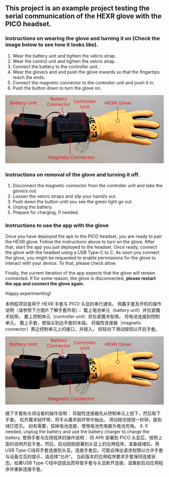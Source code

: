 ## This project is an example project testing the serial communication of the HEXR glove with the PICO headset.

### Instructions on wearing the glove and turning it on (Check the image below to see how it looks like).

1. Wear the battery unit and tighten the velcro strap.
2. Wear the control unit and tighten the velcro strap.
3. Connect the battery to the controller unit.
4. Wear the glove/s and and push the glove inwards so that the fingertips reach the ends.
5. Connect the magnetic connector to the controller unit and push it in.
6. Push the button down to turn the glove on.

![Wearing HEXR Glove](Frame1.jpg)


### Instructions on removal of the glove and turning it off.

1. Disconnect the magnetic connector from the controller unit and take the glove/s out.
2. Loosen the velcro straps and slip your hand/s out.
3. Push down the button until you see the green light go out.
4. Unplug the battery.
5. Prepare for charging, if needed.

### Instructions to use the app with the glove

Once you have deployed the apk to the PICO headset, you are ready to pair the HEXR glove. Follow the instructions above
to turn on the glove. After that, start the app you just deployed to the headset. Once ready, connect the glove with 
the headset using a USB Type-C to C. As soon you connect the glove, you might be requested to enable permissions for the 
glove to interact with your device. To that, please check allow.

Finally, the current iteration of the app expects that the glove will remain connected. If for some reason, the glove is 
disconnected, **please restart the app and connect the glove again.**



Happy experimenting!

本例程项目是用于 HEXR 手套与 PICO 头显的串行通信。
佩戴手套及开机的操作说明（请参照下方图片了解手套外观）：
戴上电池单元（battery unit）并拉紧魔术贴带。
戴上控制单元（controller unit）并拉紧魔术贴带。
将电池连接到控制单元。
戴上手套，使指尖到达手套的末端。
将磁性连接器（magnetic connector）靠近控制单元上的接口，并按入。
轻轻向下滑动按钮以开启手套。

![Wearing HEXR Glove](Frame1.jpg)

摘下手套和关闭设备的操作说明：
将磁性连接器先从控制单元上拔下，然后取下手套。
松开魔术贴环带，将手从魔术贴环带中抽出。
滑动按住按钮一秒钟，直到绿灯熄灭。
如有需要，拔掉电池连接，使用电池充电器为电池充电。
4. If needed, unplug the battery and use the battery charger to charge the battery.
   使用手套与应用程序的操作说明：
   将 APK 部署到 PICO 头显后，按照上面的说明开启手套。然后，启动刚刚部署到头显上的应用程序。准备就绪后，用 USB Type-C线将手套连接到头显。连接手套后，可能会弹出请求权限以允许手套与设备交互的提示，请选择“允许”。
   当前版本的应用程序要求手套保持连接状态。如果USB Type-C线中途拔出而导致手套与头显断开连接，请重新启动应用程序并重新连接手套。